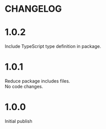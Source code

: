 # CHANGELOG

# 1.0.2

Include TypeScript type definition in package.

# 1.0.1

Reduce package includes files.  
No code changes.

# 1.0.0

Initial publish
